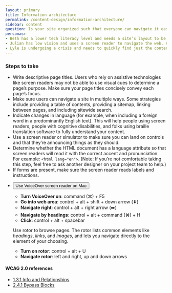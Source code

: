 ```yaml
---
layout: primary
title: Information architecture
permalink: /content-design/information-architecture/
sidebar: content
question: Is your site organized such that everyone can navigate it easily?
personas:
- Beth has a lower tech literacy level and needs a site’s layout to be clear. 
- Julian has low vision and uses a screen reader to navigate the web. Kendra has a newborn and her attention is often divided; she needs to be able to understand a site’s contents at a glance. 
- Lyle is undergoing a crisis and needs to quickly find just the content pertinent to him.
---
```


### Steps to take
- Write descriptive page titles. Users who rely on assistive technologies like screen readers may not be able to use visual cues to determine a page’s purpose. Make sure your page titles concisely convey each page’s focus.
- Make sure users can navigate a site in multiple ways. Some strategies include providing a table of contents, providing a sitemap, linking between pages, and including sitewide search.
- Indicate changes in language (for example, when including a foreign word in a predominantly English text). This will help people using screen readers, people with cognitive disabilities, and folks using braille translation software to fully understand your content.
- Use a screen reader or simulator to make sure you can land on controls and that they’re announcing things as they should.
- Determine whether the HTML document has a language attribute so that screen readers will read it with the correct accent and pronunciation. For example: `<html lang="en">`. (Note: If you’re not comfortable taking this step, feel free to ask another designer on your project team to help.)
- If forms are present, make sure the screen reader reads labels and instructions.

<ul class="usa-accordion usa-accordion-bordered">
  <li>
    <button class="usa-accordion-button"
      aria-expanded="false" aria-controls="amendment-1">
      Use VoiceOver screen reader on Mac
    </button>
    <div id="amendment-1" class="usa-accordion-content">
      <ul>
        <li><b>Turn VoiceOver on</b>: command (⌘) + F5</li>
        <li><b>Go into web area</b>: control + alt + shift + down arrow (⬇)</li>
        <li><b>Navigate right</b>: control + alt + right arrow (➡️️)</li>
        <li><b>Navigate by headings</b>: control + alt + command (⌘) + H</li>
        <li><b>Click</b>: control + alt + spacebar</li>
      </ul>
      <p class="usa-text-small">Use rotor to browse pages. The rotor lists common elements like <i>headings</i>, <i>links</i>, and <i>images</i>, and lets you navigate directly to the element of your choosing.</p>
      <ul>
        <li><b>Turn on rotor</b>: control + alt + U</li>
        <li><b>Navigate rotor</b>: left and right, up and down arrows</li>
      </ul>
    </div>
  </li>
</ul>

#### WCAG 2.0 references
- [1.3.1 Info and Relationships](https://www.w3.org/WAI/WCAG20/quickref/?showtechniques=14%2C128&currentsidebar=%23col_overview#content-structure-separation-programmatic)
- [2.4.1 Bypass Blocks](https://www.w3.org/WAI/WCAG20/quickref/?showtechniques=14%2C128&currentsidebar=%23col_overview#navigation-mechanisms-skip)
